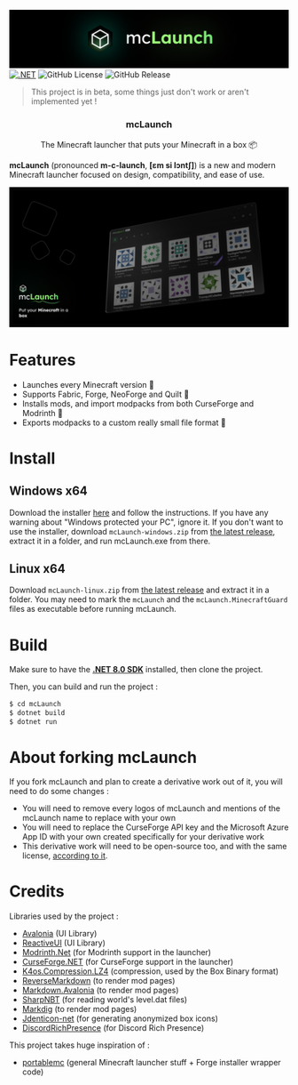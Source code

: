 ![The mcLaunch banner](mcLaunch/resources/banner.png)
[![.NET](https://github.com/CacahueteSansSel/mcLaunch/actions/workflows/dotnet.yml/badge.svg?branch=main)](https://github.com/CacahueteSansSel/mcLaunch/actions/workflows/dotnet.yml)
![GitHub License](https://img.shields.io/github/license/CacahueteSansSel/mcLaunch)
![GitHub Release](https://img.shields.io/github/v/release/CacahueteSansSel/mcLaunch)

> This project is in beta, some things just don't work or aren't implemented yet !

<h3 align="center">mcLaunch</h3>

<p align="center">The Minecraft launcher that puts your Minecraft in a box 📦</p>

**mcLaunch** (pronounced **m-c-launch**, **[ɛm si lɔntʃ]**) is a new and modern Minecraft launcher focused on design, compatibility, and ease of use.

![Main Screenshot](res/screenshot.png)

# Features

+ Launches every Minecraft version 🚀
+ Supports Fabric, Forge, NeoForge and Quilt 📜
+ Installs mods, and import modpacks from both CurseForge and Modrinth 🧩
+ Exports modpacks to a custom really small file format 🛫

# Install

## Windows x64
Download the installer [here](https://github.com/CacahueteSansSel/mcLaunch/releases/download/v0.1.1/mcLaunch.Installer.win64.exe) and follow the instructions. If you have any warning about "Windows protected your PC", ignore it. If you don't want to use the installer, download `mcLaunch-windows.zip` from [the latest release](https://github.com/CacahueteSansSel/mcLaunch/releases/latest), extract it in a folder, and run mcLaunch.exe from there.

## Linux x64
Download `mcLaunch-linux.zip` from [the latest release](https://github.com/CacahueteSansSel/mcLaunch/releases/latest) and extract it in a folder. You may need to mark the `mcLaunch` and the `mcLaunch.MinecraftGuard` files as executable before running mcLaunch.

# Build

Make sure to have the [**.NET 8.0 SDK**](https://dotnet.microsoft.com/en-us/download) installed, then clone the project.

Then, you can build and run the project :
```shell
$ cd mcLaunch
$ dotnet build
$ dotnet run
```

# About forking mcLaunch
If you fork mcLaunch and plan to create a derivative work out of it, you will need to do some changes :
+ You will need to remove every logos of mcLaunch and mentions of the mcLaunch name to replace with your own
+ You will need to replace the CurseForge API key and the Microsoft Azure App ID with your own created specifically for your derivative work
+ This derivative work will need to be open-source too, and with the same license, [according to it](LICENSE).

# Credits

Libraries used by the project :
+ [Avalonia](https://github.com/AvaloniaUI/Avalonia) (UI Library)
+ [ReactiveUI](https://github.com/reactiveui/ReactiveUI) (UI Library)
+ [Modrinth.Net](https://github.com/Zechiax/Modrinth.Net) (for Modrinth support in the launcher)
+ [CurseForge.NET](https://github.com/Raxdiam/CurseForge.NET) (for CurseForge support in the launcher)
+ [K4os.Compression.LZ4](https://github.com/MiloszKrajewski/K4os.Compression.LZ4) (compression, used by the Box Binary format)
+ [ReverseMarkdown](https://github.com/mysticmind/reversemarkdown-net) (to render mod pages)
+ [Markdown.Avalonia](https://github.com/whistyun/Markdown.Avalonia) (to render mod pages)
+ [SharpNBT](https://github.com/ForeverZer0/SharpNBT) (for reading world's level.dat files)
+ [Markdig](https://github.com/xoofx/markdig) (to render mod pages)
+ [Jdenticon-net](https://github.com/dmester/jdenticon-net) (for generating anonymized box icons)
+ [DiscordRichPresence](https://github.com/Lachee/discord-rpc-csharp) (for Discord Rich Presence)

This project takes huge inspiration of :
+ [portablemc](https://github.com/mindstorm38/portablemc) (general Minecraft launcher stuff + Forge installer wrapper code)
